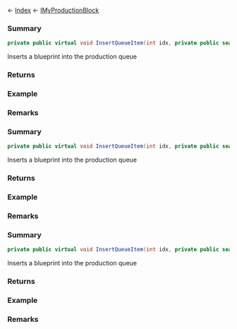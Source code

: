 ← [Index](Api-Index) ← [IMyProductionBlock](Sandbox.ModAPI.Ingame.IMyProductionBlock)

### Summary

```csharp
private public virtual void InsertQueueItem(int idx, private public sealed struct.MyDefinitionId blueprint, private public sealed struct.MyFixedPoint amount)
```

Inserts a blueprint into the production queue

### Returns

### Example

### Remarks

### Summary

```csharp
private public virtual void InsertQueueItem(int idx, private public sealed struct.MyDefinitionId blueprint, decimal amount)
```

Inserts a blueprint into the production queue

### Returns

### Example

### Remarks

### Summary

```csharp
private public virtual void InsertQueueItem(int idx, private public sealed struct.MyDefinitionId blueprint, double amount)
```

Inserts a blueprint into the production queue

### Returns

### Example

### Remarks

